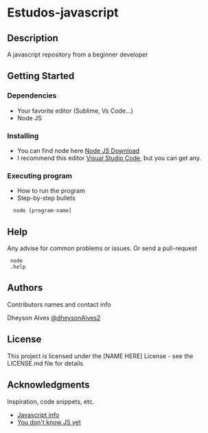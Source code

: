 # Estudos-javascript

## Description

A javascript repository from a beginner developer

## Getting Started

### Dependencies

* Your favorite editor (Sublime, Vs Code...)
* Node JS

### Installing

* You can find node here [Node JS Download](https://nodejs.org/en/download/)
* I recommend this editor [Visual Studio Code](https://code.visualstudio.com/download), but you can get any.

### Executing program

* How to run the program
* Step-by-step bullets
```
  node [program-name]
```

## Help

Any advise for common problems or issues.
Or send a pull-request
```
 node
 .help
```

## Authors

Contributors names and contact info

Dheyson Alves
[@dheysonAlves2](https://twitter.com/DheysonAlves2)

## License

This project is licensed under the [NAME HERE] License - see the LICENSE.md file for details

## Acknowledgments

Inspiration, code snippets, etc.
* [Javascript info](https://javascript.info/)
* [You don't know JS yet](https://github.com/getify/You-Dont-Know-JS)
